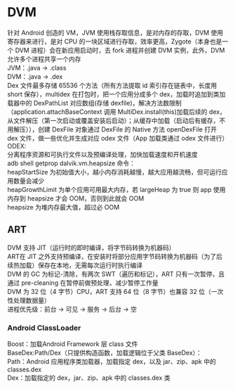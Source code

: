 # DVM
针对 Android 创造的 VM，JVM 使用栈存取信息，是对内存的存取，DVM 使用寄存器来进行，是对 CPU 的一块区域进行存取，效率更高，Zygote（本身也是一个 DVM 进程）会在新应用启动时，去 fork 进程并创建 DVM 实例，此外，DVM 允许多个进程共享一个内存  
JVM：.java -> .class  
DVM：.java -> .dex  
Dex 文件最多存储 65536 个方法（所有方法提取 id 索引存在链表中，长度用 short 保存），multidex 在打包时，把一个应用分成多个 dex，加载时追加到类加载器中的 DexPathList 对应数组(存储 dexfile)，解决方法数限制（application.attachBaseContext 调用 MultiDex.install(this)加载后续的 dex，从文件解压（第一次启动或覆盖安装后启动）；从缓存中加载（启动后有缓存，不用解压）），创建 DexFile 对象通过 DexFile 的 Native 方法 openDexFile 打开 dex 文件，做一些优化并生成对应 odex 文件（App 加载类通过 odex 文件进行）
ODEX:  
分离程序资源和可执行文件以及预编译处理，加快加载速度和开机速度  
adb shell getprop dalvik.vm.heapsize 命令：  
heapStartSize 为初始值大小，越小内存消耗越慢，越大应用越流畅，但可运行应用数量会减少  
heapGrowthLimit 为单个应用可用最大内存，若 largeHeap 为 true 则 app 使用内存到 heapsize 才会 OOM，否则到此就会 OOM  
heapsize 为堆内存最大值，超过必 OOM
## ART
DVM 支持 JIT（运行时的即时编译，将字节码转换为机器码）    
ART在 JIT 之外支持预编译，在安装时将部分应用字节码转换为机器码（为了后续热加载）保存在本地，无需每次运行时执行编译  
DVM 的 GC 为标记-清除，有两次 SWT（遍历和标记），ART 只有一次暂停，且通过 pre-cleaning 在暂停前做预处理，减少暂停工作量  
DVM 为 32 位（4 字节）CPU，ART 支持 64 位（8 字节）也兼容 32 位（一次性处理数据量）  
进程优先级：前台 -> 可见 -> 服务 -> 后台 -> 空
### Android ClassLoader
Boost：加载Android Framework 层 class 文件  
BaseDex:Path/Dex（只提供构造函数，加载逻辑位于父类 BaseDex）：  
Path：Android 应用程序类加载器，加载指定 dex，以及 jar、zip、apk 中的 classes.dex  
Dex：加载指定的 dex，jar、zip、apk 中的 classes.dex 类
